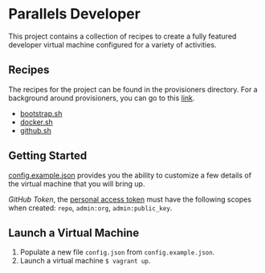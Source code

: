 # Parallels Developer

This project contains a collection of recipes to create a fully featured developer virtual machine configured for a variety of activities.

## Recipes

The recipes for the project can be found in the provisioners directory. For a background around provisioners, you can go to this [link](https://www.vagrantup.com/docs/provisioning).

- [bootstrap.sh](provisioners/bootstrap.sh)
- [docker.sh](provisioners/docker.sh)
- [github.sh](provisioners/github.sh)

## Getting Started

[config.example.json](config.example.json) provides you the ability to customize a few details of the virtual machine that you will bring up.

_GitHub Token_, the [personal access token](https://docs.github.com/en/authentication/keeping-your-account-and-data-secure/creating-a-personal-access-token) must have the following scopes when created: `repo`, `admin:org`, `admin:public_key`.

## Launch a Virtual Machine

1. Populate a new file `config.json` from `config.example.json`.
2. Launch a virtual machine `$ vagrant up`.